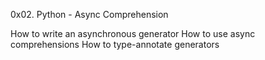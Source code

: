 0x02. Python - Async Comprehension

How to write an asynchronous generator
How to use async comprehensions
How to type-annotate generators
